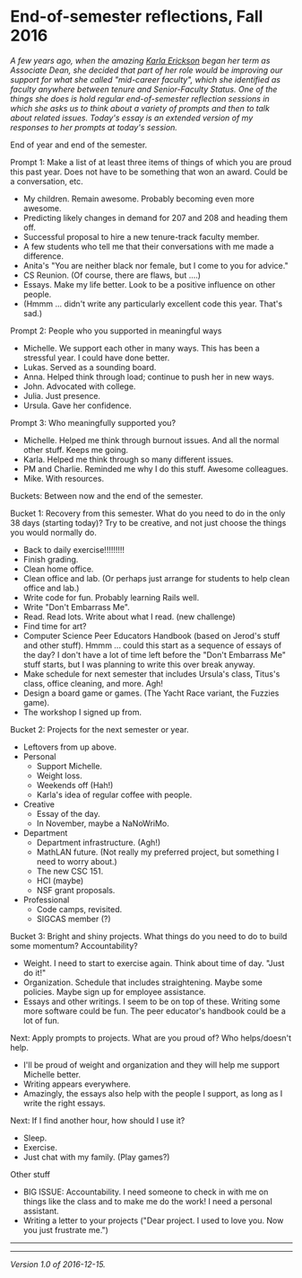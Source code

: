 End-of-semester reflections, Fall 2016
======================================

*A few years ago, when the amazing [Karla Erickson](karla-erickson.html) 
began her term as Associate Dean, she decided that part of her role would
be improving our support for what she called "mid-career faculty", which
she identified as faculty anywhere between tenure and Senior-Faculty
Status.  One of the things she does is hold regular end-of-semester
reflection sessions in which she asks us to think about a variety
of prompts and then to talk about related issues.  Today's essay is
an extended version of my responses to her prompts at today's session.*


End of year and end of the semester.

Prompt 1: Make a list of at least three items of things of which you are proud this past year.  Does not have to be something that won an award.  Could be a conversation, etc.

* My children.  Remain awesome.  Probably becoming even more awesome.
* Predicting likely changes in demand for 207 and 208 and heading them off.
* Successful proposal to hire a new tenure-track faculty member.
* A few students who tell me that their conversations with me made a difference.
* Anita's "You are neither black nor female, but I come to you for advice."
* CS Reunion.  (Of course, there are flaws, but ....)
* Essays.  Make my life better.  Look to be a positive influence on other people.
* (Hmmm ... didn't write any particularly excellent code this year.  That's sad.)

Prompt 2: People who you supported in meaningful ways

* Michelle.  We support each other in many ways.  This has been a stressful year.  I could have done better.
* Lukas.  Served as a sounding board.
* Anna.  Helped think through load; continue to push her in new ways.
* John.  Advocated with college.
* Julia.  Just presence.
* Ursula.  Gave her confidence.

Prompt 3: Who meaningfully supported you?

* Michelle.  Helped me think through burnout issues.  And all the normal other stuff.  Keeps me going.
* Karla.  Helped me think through so many different issues.
* PM and Charlie.  Reminded me why I do this stuff.  Awesome colleagues.
* Mike.  With resources.

Buckets: Between now and the end of the semester.

Bucket 1: Recovery from this semester.  What do you need to do in the only 38 days (starting today)?  Try to be creative, and not just choose the things you would normally do.

* Back to daily exercise!!!!!!!!!
* Finish grading.
* Clean home office.
* Clean office and lab.  (Or perhaps just arrange for students to help clean office and lab.)
* Write code for fun.  Probably learning Rails well.
* Write "Don't Embarrass Me".
* Read.  Read lots.  Write about what I read.  (new challenge)
* Find time for art?  
* Computer Science Peer Educators Handbook (based on Jerod's stuff and other stuff).  Hmmm ... could this start as a sequence of essays of the day?  I don't have a lot of time left before the "Don't Embarrass Me" stuff starts, but I was planning to write this over break anyway.
* Make schedule for next semester that includes Ursula's class, Titus's class, office cleaning, and more.  Agh!
* Design a board game or games.  (The Yacht Race variant, the Fuzzies game).
* The workshop I signed up from.

Bucket 2: Projects for the next semester or year.

* Leftovers from up above.
* Personal
    * Support Michelle.
    * Weight loss.
    * Weekends off (Hah!)
    * Karla's idea of regular coffee with people.
* Creative
    * Essay of the day.
    * In November, maybe a NaNoWriMo.
* Department
    * Department infrastructure.  (Agh!)
    * MathLAN future.  (Not really my preferred project, but something I need to worry about.)
    * The new CSC 151.
    * HCI (maybe)
    * NSF grant proposals.
* Professional
    * Code camps, revisited.
    * SIGCAS member (?)

Bucket 3: Bright and shiny projects.  What things do you need to do to build some momentum?  Accountability?

* Weight.  I need to start to exercise again.  Think about time of day.  "Just do it!"
* Organization.  Schedule that includes straightening.  Maybe some policies.  Maybe sign up for employee assistance. 
* Essays and other writings.  I seem to be on top of these.  Writing some more software could be fun.  The peer educator's handbook could be a lot of fun.

Next: Apply prompts to projects.  What are you proud of?  Who helps/doesn't help.

* I'll be proud of weight and organization and they will help me support Michelle better.  
* Writing appears everywhere.  
* Amazingly, the essays also help with the people I support, as long as I write the right essays.  

Next: If I find another hour, how should I use it?

* Sleep.
* Exercise.
* Just chat with my family.  (Play games?)

Other stuff

* BIG ISSUE: Accountability.  I need someone to check in with me on things like the class and to make me do the work!  I need a personal assistant.
* Writing a letter to your projects ("Dear project.  I used to love you.  Now you just frustrate me.")

---

---

*Version 1.0 of 2016-12-15.*
